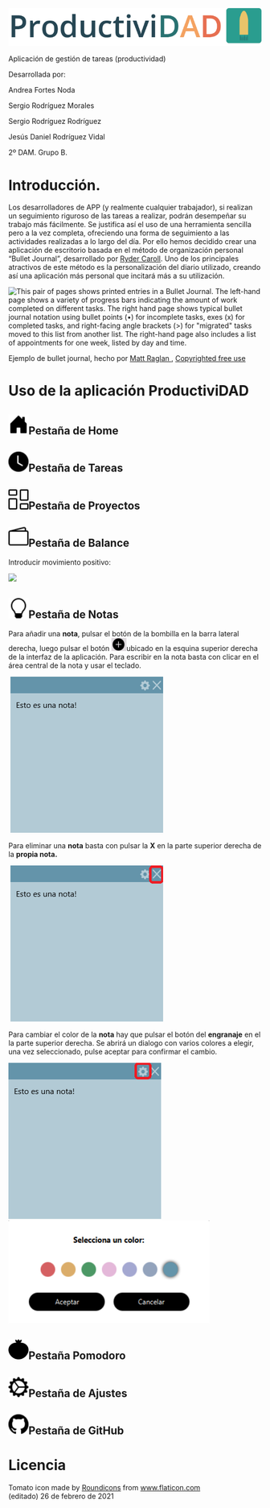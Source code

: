 ![](/github_images/header.png)

Aplicación de gestión de tareas (productividad)

Desarrollada por:

Andrea Fortes Noda

Sergio Rodríguez Morales

Sergio Rodríguez Rodríguez

Jesús Daniel Rodríguez Vidal

2º DAM. Grupo B.

# Introducción.



Los desarrolladores de APP (y realmente cualquier trabajador), si realizan un seguimiento riguroso de las tareas a realizar, podrán desempeñar su trabajo más fácilmente. Se justifica así el uso de una herramienta sencilla pero a la vez completa, ofreciendo una forma de seguimiento a las actividades realizadas a lo largo del día. Por ello hemos decidido crear una aplicación de escritorio basada en el método de organización personal “Bullet Journal”, desarrollado por [Ryder Caroll](https://bulletjournal.com/). Uno de los principales atractivos de este método es la personalización del diario utilizado, creando así una aplicación más personal que incitará más a su utilización.

 ![This pair of pages shows printed entries in a Bullet Journal. The left-hand page shows a variety of progress bars indicating the amount of work completed on different tasks. The right hand page shows typical bullet journal notation using bullet points (•) for incomplete tasks, exes (x) for completed tasks, and right-facing angle brackets (>) for "migrated" tasks moved to this list from another list. The right-hand page also includes a list of appointments for one week, listed by day and time.](https://lh4.googleusercontent.com/72mGT4AtYNRQQB_fEKrVV6d8F9mDKp0B8QS1zqd1fyLqflmdi3n_ilENf8HRxxjRnzkfwXhj7JEe3v1zhkpd10eiWa0WxI8dM2u789jLc64sK9OJEDBDs7fiO4UTYSKpu84zRn3r)

Ejemplo de bullet journal, hecho por [Matt Raglan ](https://unsplash.com/photos/8OVDzMGB_kw), [Copyrighted free use](https://unsplash.com/license)

# Uso de la aplicación ProductiviDAD

## <img src="/github_images/house-door-fill.svg " width="40" />Pestaña de Home 









## <img src="/github_images/clock-fill.svg " width="40" />Pestaña de Tareas 

## <img src="/github_images/columns-gap.svg " width="40" />Pestaña de Proyectos 

## <img src="/github_images/wallet2.svg " width="40" />Pestaña de Balance 

Introducir movimiento positivo:



![](https://i.imgur.com/wKvXYSJ.gif) 



## <img src="/github_images/lightbulb.svg " width="40"/>Pestaña de Notas

Para añadir una **nota**, pulsar el botón de la bombilla en la barra lateral derecha, luego pulsar el botón <img src="/github_images/button.png " width="30" />ubicado en la esquina superior derecha de la interfaz de la aplicación. Para escribir en la nota basta con clicar en el área central de la nota y usar el teclado.

​	<img src="/github_images/nota.png " width="" />

Para eliminar una **nota** basta con pulsar la **X** en la parte superior derecha de la **propia nota.**

​	<img src="/github_images/notadelete.png " width="" />

Para cambiar el color de la **nota** hay que pulsar el botón del **engranaje** en el la parte superior derecha. Se abrirá un dialogo con varios colores a elegir, una vez seleccionado, pulse aceptar para confirmar el cambio.

​	<img src="/github_images/notecolor.png " width="" /><img src="/github_images/colorchooser.png " width="400" />



## <img src="/github_images/tomato.svg"  width="40"/>Pestaña Pomodoro 

## <img src="/github_images/gear-wide-connected.svg " width="40" />Pestaña de Ajustes

## <img src="/github_images/github.svg " width="40" />Pestaña de GitHub



# Licencia 



<div>Tomato icon made by <a href="https://www.flaticon.com/authors/roundicons" title="Roundicons">Roundicons</a> from <a href="https://www.flaticon.com/" title="Flaticon">www.flaticon.com</a></div>(editado)
26 de febrero de 2021